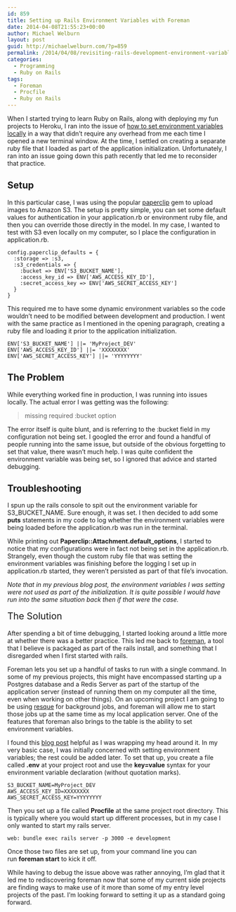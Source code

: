 ```yaml
---
id: 859
title: Setting up Rails Environment Variables with Foreman
date: 2014-04-08T21:55:23+00:00
author: Michael Welburn
layout: post
guid: http://michaelwelburn.com/?p=859
permalink: /2014/04/08/revisiting-rails-development-environment-variables-foreman/
categories:
  - Programming
  - Ruby on Rails
tags:
  - Foreman
  - Procfile
  - Ruby on Rails
---
```

When I started trying to learn Ruby on Rails, along with deploying my fun projects to Heroku, I ran into the issue of <a title="Setting Rails Environment Variables Outside of Version Control" href="http://michaelwelburn.com/2012/04/30/setting-rails-environment-variables-outside-of-version/" target="_blank">how to set environment variables locally</a> in a way that didn&#8217;t require any overhead from me each time I opened a new terminal window. At the time, I settled on creating a separate ruby file that I loaded as part of the application initialization. Unfortunately, I ran into an issue going down this path recently that led me to reconsider that practice.

<!--more-->

## Setup

In this particular case, I was using the popular <a title="Paperclip" href="https://github.com/thoughtbot/paperclip" target="_blank">paperclip</a> gem to upload images to Amazon S3. The setup is pretty simple, you can set some default values for authentication in your application.rb or environment ruby file, and then you can override those directly in the model. In my case, I wanted to test with S3 even locally on my computer, so I place the configuration in application.rb.

    config.paperclip_defaults = {
      :storage => :s3,
      :s3_credentials => {
        :bucket => ENV['S3_BUCKET_NAME'],
        :access_key_id => ENV['AWS_ACCESS_KEY_ID'],
        :secret_access_key => ENV['AWS_SECRET_ACCESS_KEY']
      }
    }

This required me to have some dynamic environment variables so the code wouldn&#8217;t need to be modified between development and production. I went with the same practice as I mentioned in the opening paragraph, creating a ruby file and loading it prior to the application initialization.

    ENV['S3_BUCKET_NAME'] ||= 'MyProject_DEV'
    ENV['AWS_ACCESS_KEY_ID'] ||= 'XXXXXXXX'
    ENV['AWS_SECRET_ACCESS_KEY'] ||= 'YYYYYYYY'

## The Problem

While everything worked fine in production, I was running into issues locally. The actual error I was getting was the following:

> missing required :bucket option

The error itself is quite blunt, and is referring to the :bucket field in my configuration not being set. I googled the error and found a handful of people running into the same issue, but outside of the obvious forgetting to set that value, there wasn&#8217;t much help. I was quite confident the environment variable was being set, so I ignored that advice and started debugging.

## Troubleshooting

I spun up the rails console to spit out the environment variable for S3\_BUCKET\_NAME. Sure enough, it was set. I then decided to add some **puts** statements in my code to log whether the environment variables were being loaded before the application.rb was run in the terminal.

While printing out **Paperclip::Attachment.default_options**, I started to notice that my configurations were in fact not being set in the application.rb. Strangely, even though the custom ruby file that was setting the environment variables was finishing before the logging I set up in application.rb started, they weren&#8217;t persisted as part of that file&#8217;s invocation.

_Note that in my previous blog post, the environment variables I was setting were not used as part of the initialization. It is quite possible I would have run into the same situation back then if that were the case._

<span style="font-size: 1.5em; line-height: 1.5em;">The Solution</span>

After spending a bit of time debugging, I started looking around a little more at whether there was a better practice. This led me back to <a title="foreman" href="https://github.com/ddollar/foreman" target="_blank">foreman</a>, a tool that I believe is packaged as part of the rails install, and something that I disregarded when I first started with rails.

Foreman lets you set up a handful of tasks to run with a single command. In some of my previous projects, this might have encompassed starting up a Postgres database and a Redis Server as part of the startup of the application server (instead of running them on my computer all the time, even when working on other things). On an upcoming project I am going to be using <a title="resque" href="https://github.com/resque/resque" target="_blank">resque</a> for background jobs, and foreman will allow me to start those jobs up at the same time as my local application server. One of the features that foreman also brings to the table is the ability to set environment variables.

I found this <a title="Foreman and Environment Variables" href="http://mauricio.github.io/2014/02/09/foreman-and-environment-variables.html" target="_blank">blog post</a> helpful as I was wrapping my head around it. In my very basic case, I was initially concerned with setting environment variables; the rest could be added later. To set that up, you create a file called **.env** at your project root and use the **key=value** syntax for your environment variable declaration (without quotation marks).

    S3_BUCKET_NAME=MyProject_DEV
    AWS_ACCESS_KEY_ID=XXXXXXXX
    AWS_SECRET_ACCESS_KEY=YYYYYYYY

Then you set up a file called **Procfile** at the same project root directory. This is typically where you would start up different processes, but in my case I only wanted to start my rails server.

    web: bundle exec rails server -p 3000 -e development

Once those two files are set up, from your command line you can run **foreman start** to kick it off.

While having to debug the issue above was rather annoying, I&#8217;m glad that it led me to rediscovering foreman now that some of my current side projects are finding ways to make use of it more than some of my entry level projects of the past. I&#8217;m looking forward to setting it up as a standard going forward.